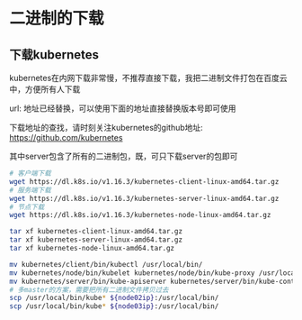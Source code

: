 # 二进制的下载

## 下载kubernetes
kubernetes在内网下载非常慢，不推荐直接下载，我把二进制文件打包在百度云中，方便所有人下载

url: 地址已经替换，可以使用下面的地址直接替换版本号即可使用  

下载地址的查找，请时刻关注kubernetes的github地址: https://github.com/kubernetes  

其中server包含了所有的二进制包，既，可只下载server的包即可
```bash
# 客户端下载
wget https://dl.k8s.io/v1.16.3/kubernetes-client-linux-amd64.tar.gz
# 服务端下载
wget https://dl.k8s.io/v1.16.3/kubernetes-server-linux-amd64.tar.gz
# 节点下载
wget https://dl.k8s.io/v1.16.3/kubernetes-node-linux-amd64.tar.gz
```

```bash
tar xf kubernetes-client-linux-amd64.tar.gz
tar xf kubernetes-server-linux-amd64.tar.gz
tar xf kubernetes-node-linux-amd64.tar.gz

mv kubernetes/client/bin/kubectl /usr/local/bin/
mv kubernetes/node/bin/kubelet kubernetes/node/bin/kube-proxy /usr/local/bin/
mv kubernetes/server/bin/kube-apiserver kubernetes/server/bin/kube-controller-manager kubernetes/server/bin/kube-scheduler /usr/local/bin/
# 多master的方案，需要把所有二进制文件拷贝过去
scp /usr/local/bin/kube* ${node02ip}:/usr/local/bin/
scp /usr/local/bin/kube* ${node03ip}:/usr/local/bin/
```
